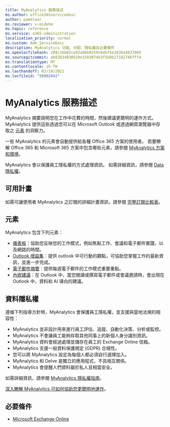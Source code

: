 ```yaml
---
title: MyAnalytics 服務描述
ms.author: office365servicedesc
author: pamelaar
ms.reviewer: v-midehm
ms.topic: reference
ms.service: o365-administration
localization_priority: normal
ms.custom: Adm_ServiceDesc
description: MyAnalytics 功能、分配、隱私權及必要條件
ms.openlocfilehash: 204c16b82ce93a0660259c64bf5e283ba4837005
ms.sourcegitcommit: ab82834030929e1583074b3f5b0b27182746fff4
ms.translationtype: MT
ms.contentlocale: zh-TW
ms.lasthandoff: 03/19/2021
ms.locfileid: "50902042"
---
```

# <a name="myanalytics-service-description"></a>MyAnalytics 服務描述

MyAnalytics 摘要說明您在工作中花費的時間，然後建議更聰明的運作方式。 MyAnalytics 提供這些透過您可以在 Microsoft Outlook 或透過網頁瀏覽器中存取之 [元素](#elements) 的洞察力。

一些 MyAnalytics 的元素會自動提供給各種 Office 365 方案的使用者。 若要瞭解 Office 365 和 Microsoft 365 方案中包含哪些元素，請參閱 [MyAnalytics 方案和環境](https://docs.microsoft.com/workplace-analytics/myanalytics/overview/plans-environments)。  

MyAnalytics 會以保護員工隱私權的方式處理資訊。 如需詳細資訊，請參閱 [Data 隱私權](#data-privacy)。

## <a name="available-plans"></a>可用計畫

如需可讓使用者 MyAnalytics 之訂閱的詳細計畫資訊，請參閱 [完整訂閱比較表](https://www.microsoft.com/microsoft-365/compare-microsoft-365-enterprise-plans)。

## <a name="elements"></a>元素

MyAnalytics 包含下列元素：

* [儀表板](https://docs.microsoft.com/workplace-analytics/myanalytics/use/dashboard-2)：協助您反映您的工作模式，例如焦點工作、會議和電子郵件實踐，以及網路的時間。
* [Outlook 增益集](https://docs.microsoft.com/workplace-analytics/myanalytics/use/add-in)：提供 outlook 中可行動的觀點，可協助您掌握工作的最新資訊，並進一步完成。
* [電子郵件摘要](https://docs.microsoft.com/workplace-analytics/myanalytics/use/email-digest-2)：提供每週電子郵件的工作模式重要重點。
* [內嵌建議](https://docs.microsoft.com/workplace-analytics/myanalytics/use/mya-notifications)：在 Outlook 中，當您閱讀或撰寫電子郵件或會議邀請時，會出現在 Outlook 中，資料和 AI 導向的建議。

## <a name="data-privacy"></a>資料隱私權

遵循下列指導方針時，MyAnalytics 會保護員工隱私權，並支援與當地法規的相容性：

* MyAnalytics 並非設計用來進行員工評估、追蹤、自動化決策、分析或監控。
* MyAnalytics 不會讓員工能夠存取其他同事上的新個人身分識別資訊。
* MyAnalytics 資料會經過處理並儲存在員工的 Exchange Online 信箱。
* MyAnalytics 支援一般資料保護規定 (GDPR) 合規性。
* 您可以將 MyAnalytics 設定為每個人都必須自行選擇加入。
* MyAnalytics 和 Delve 是獨立的應用程式，不具相互關係。
* MyAnalytics 會提醒人們資料屬於私人且相當安全。

如需詳細資訊，請參閱 [MyAnalytics 隱私權指南](https://docs.microsoft.com/workplace-analytics/myanalytics/overview/privacy-guide)。

[深入瞭解 MyAnalytics 可如何協助您更聰明地運作](https://products.office.com/business/myanalytics-personal-analytics)。

## <a name="prerequisites"></a>必要條件

* [Microsoft Exchange Online](https://docs.microsoft.com/office365/servicedescriptions/exchange-online-service-description/exchange-online-service-description)
